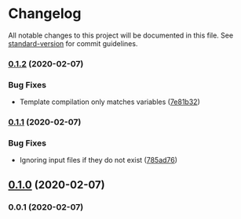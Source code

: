# Changelog

All notable changes to this project will be documented in this file. See [standard-version](https://github.com/conventional-changelog/standard-version) for commit guidelines.

### [0.1.2](https://github.com/renanhangai/env-builder/compare/v0.1.1...v0.1.2) (2020-02-07)


### Bug Fixes

* Template compilation only matches variables ([7e81b32](https://github.com/renanhangai/env-builder/commit/7e81b329c0d7e8c18d5c171f9575b81e68489a92))

### [0.1.1](https://github.com/renanhangai/env-builder/compare/v0.1.0...v0.1.1) (2020-02-07)


### Bug Fixes

* Ignoring input files if they do not exist ([785ad76](https://github.com/renanhangai/env-builder/commit/785ad766016d6d8013c7dcdafdbcb03de596321a))

## [0.1.0](https://github.com/renanhangai/env-builder/compare/v0.0.1...v0.1.0) (2020-02-07)

### 0.0.1 (2020-02-07)
